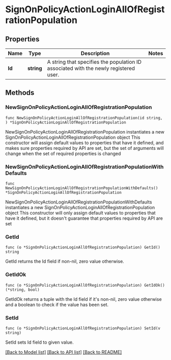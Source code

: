 # SignOnPolicyActionLoginAllOfRegistrationPopulation

## Properties

Name | Type | Description | Notes
------------ | ------------- | ------------- | -------------
**Id** | **string** | A string that specifies the population ID associated with the newly registered user. | 

## Methods

### NewSignOnPolicyActionLoginAllOfRegistrationPopulation

`func NewSignOnPolicyActionLoginAllOfRegistrationPopulation(id string, ) *SignOnPolicyActionLoginAllOfRegistrationPopulation`

NewSignOnPolicyActionLoginAllOfRegistrationPopulation instantiates a new SignOnPolicyActionLoginAllOfRegistrationPopulation object
This constructor will assign default values to properties that have it defined,
and makes sure properties required by API are set, but the set of arguments
will change when the set of required properties is changed

### NewSignOnPolicyActionLoginAllOfRegistrationPopulationWithDefaults

`func NewSignOnPolicyActionLoginAllOfRegistrationPopulationWithDefaults() *SignOnPolicyActionLoginAllOfRegistrationPopulation`

NewSignOnPolicyActionLoginAllOfRegistrationPopulationWithDefaults instantiates a new SignOnPolicyActionLoginAllOfRegistrationPopulation object
This constructor will only assign default values to properties that have it defined,
but it doesn't guarantee that properties required by API are set

### GetId

`func (o *SignOnPolicyActionLoginAllOfRegistrationPopulation) GetId() string`

GetId returns the Id field if non-nil, zero value otherwise.

### GetIdOk

`func (o *SignOnPolicyActionLoginAllOfRegistrationPopulation) GetIdOk() (*string, bool)`

GetIdOk returns a tuple with the Id field if it's non-nil, zero value otherwise
and a boolean to check if the value has been set.

### SetId

`func (o *SignOnPolicyActionLoginAllOfRegistrationPopulation) SetId(v string)`

SetId sets Id field to given value.



[[Back to Model list]](../README.md#documentation-for-models) [[Back to API list]](../README.md#documentation-for-api-endpoints) [[Back to README]](../README.md)



